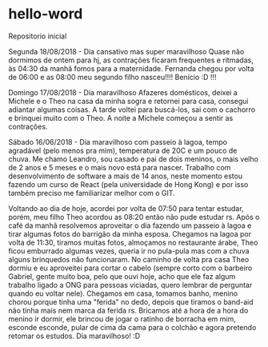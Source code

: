 # hello-word
Repositorio inicial

Segunda 18/08/2018 - Dia cansativo mas super maravilhoso
Quase não dormimos de ontem para hj, as contrações ficaram frequentes e ritmadas, às 04:30 da manhã fomos para a maternidade.
Fernanda chegou por volta de 06:00 e as 08:00 meu segundo filho nasceu!!!! Benício :D !!!

Domingo 17/08/2018 - Dia maravilhoso
Afazeres domésticos, deixei a Michele e o Theo na casa da minha sogra e retornei para casa, consegui adiantar algumas coisas.
A tarde voltei para buscá-los, sai com o cachorro e brinquei muito com o Theo. A noite a Michele começou a sentir as contrações.

Sábado 16/06/2018 - Dia maravilhoso com passeio à lagoa, tempo agradável (pelo menos pra mim), temperatura de 20C e um pouco de chuva.
Me chamo Leandro, sou casado e pai de dois meninos, o mais velho de 2 anos e 5 meses e o mais novo está para nascer. Trabalho com desenvolvimento de software a mais de 14 anos, neste momento estou fazendo um curso de React (pela universidade de Hong Kong) e por isso também preciso me familiarizar melhor com o GIT.

Voltando ao dia de hoje, acordei por volta de 07:50 para tentar estudar, porém, meu filho Theo acordou as 08:20 então não pude estudar rs. Após o café da manhã resolvemos aproveitar o dia fazendo um passeio à lagoa e tirar algumas fotos do barrigão da minha esposa. Chegamos na lagoa por volta de 11:30, tiramos muitas fotos, almoçamos no restaurante árabe, Theo ficou emburrado algumas vezes, queria ir no pula-pula mas com a chuva alguns brinquedos não funcionaram. No caminho de volta pra casa Theo dormiu e eu aproveitei para cortar o cabelo (sempre corto com o barbeiro Gabriel, gente muito boa, pelo que ouvi hoje, acho que ele faz algum trabalho ligado a ONG para pessoas viciadas, quero lembrar de perguntar quando eu voltar nele). Chegamos em casa, tomamos banho, menino chorou porque tinha uma "ferida" no dedo, depois que tiramos o band-aid não tinha mais nem marca da ferida rs. Bricamos até a hora de a hora do menino ir dormir, ele brincou de jogar o ratinho de borracha em mim, esconde esconde, pular de cima da cama para o colchão e agora pretendo retomar os estudos. Dia maravilhoso! :D
